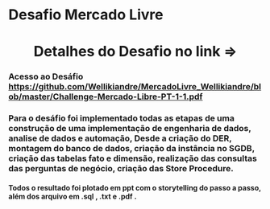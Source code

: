 # Desafio Mercado Livre
<h1 align="center">
Detalhes do Desafio no link =>

### Acesso ao Desáfio https://github.com/Wellikiandre/MercadoLivre_Wellikiandre/blob/master/Challenge-Mercado-Libre-PT-1-1.pdf 
### Para o desáfio foi implementado todas as etapas de uma construção de uma implementação de engenharia de dados, analise de dados e automação, Desde a criação do DER, montagem do banco de dados, criação da instância no SGDB, criação das tabelas fato e dimensão, realização das consultas das perguntas de negócio, criação das Store Procedure.
#### Todos o resultado foi plotado em ppt com o storytelling do passo a passo, além dos arquivo em .sql , .txt e .pdf .
  
  
